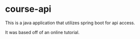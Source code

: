 # course-api

This is a java application that utilizes spring boot for api access.

It was based off of an online tutorial.
